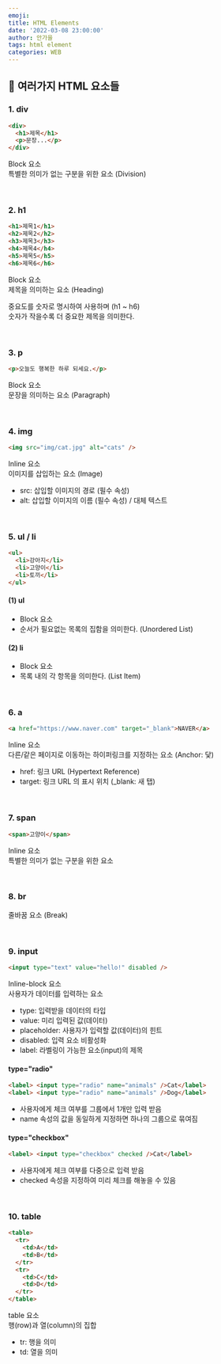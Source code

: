 ```yaml
---
emoji:
title: HTML Elements
date: '2022-03-08 23:00:00'
author: 안가을
tags: html element
categories: WEB
---
```


## 💙 여러가지 HTML 요소들

### 1. div

```html
<div>
  <h1>제목</h1>
  <p>문장...</p>
</div>
```

Block 요소<br />
특별한 의미가 없는 구분을 위한 요소 (Division)

<br />

### 2. h1

```html
<h1>제목1</h1>
<h2>제목2</h2>
<h3>제목3</h3>
<h4>제목4</h4>
<h5>제목5</h5>
<h6>제목6</h6>
```

Block 요소<br />
제목을 의미하는 요소 (Heading)<br />

중요도를 숫자로 명시하여 사용하며 (h1 ~ h6)<br />
숫자가 작을수록 더 중요한 제목을 의미한다.

<br />

### 3. p

```html
<p>오늘도 행복한 하루 되세요.</p>
```

Block 요소<br />
문장을 의미하는 요소 (Paragraph)

<br />

### 4. img

```html
<img src="img/cat.jpg" alt="cats" />
```

Inline 요소<br />
이미지를 삽입하는 요소 (Image)

- src: 삽입할 이미지의 경로 (필수 속성)
- alt: 삽입할 이미지의 이름 (필수 속성) / 대체 텍스트

<br />

### 5. ul / li

```html
<ul>
  <li>강아지</li>
  <li>고양이</li>
  <li>토끼</li>
</ul>
```

#### (1) ul

- Block 요소<br />
- 순서가 필요없는 목록의 집함을 의미한다. (Unordered List)

#### (2) li

- Block 요소<br />
- 목록 내의 각 항목을 의미한다. (List Item)

<br />

### 6. a

```html
<a href="https://www.naver.com" target="_blank">NAVER</a>
```

Inline 요소<br />
다른/같은 페이지로 이동하는 하이퍼링크를 지정하는 요소 (Anchor: 닻)

- href: 링크 URL (Hypertext Reference)
- target: 링크 URL 의 표시 위치 (\_blank: 새 탭)

<br />

### 7. span

```html
<span>고양이</span>
```

Inline 요소<br />
특별한 의미가 없는 구분을 위한 요소

<br />

### 8. br

줄바꿈 요소 (Break)

<br />

### 9. input

```html
<input type="text" value="hello!" disabled />
```

Inline-block 요소<br />
사용자가 데이터를 입력하는 요소

- type: 입력받을 데이터의 타입
- value: 미리 입력된 값(데이터)
- placeholder: 사용자가 입력할 값(데이터)의 힌트
- disabled: 입력 요소 비활성화
- label: 라벨링이 가능한 요소(input)의 제목

#### type="radio"

```html
<label> <input type="radio" name="animals" />Cat</label>
<label> <input type="radio" name="animals" />Dog</label>
```

- 사용자에게 체크 여부를 그룹에서 1개만 입력 받음
- name 속성의 값을 동일하게 지정하면 하나의 그룹으로 묶여짐

#### type="checkbox"

```html
<label> <input type="checkbox" checked />Cat</label>
```

- 사용자에게 체크 여부를 다중으로 입력 받음
- checked 속성을 지정하여 미리 체크를 해놓을 수 있음

<br />

### 10. table

```html
<table>
  <tr>
    <td>A</td>
    <td>B</td>
  </tr>
  <tr>
    <td>C</td>
    <td>D</td>
  </tr>
</table>
```

table 요소<br />
행(row)과 열(column)의 집합

- tr: 행을 의미
- td: 열을 의미

```toc

```
